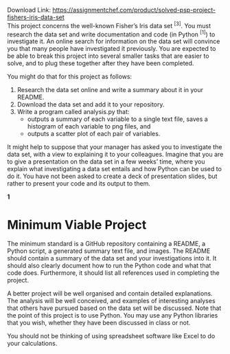 Download Link: https://assignmentchef.com/product/solved-psp-project-fishers-iris-data-set
<br>
This project concerns the well-known Fisher’s Iris data set <sup>[3]</sup>. You must research the data set and write documentation and code (in Python <sup>[1]</sup>) to investigate it. An online search for information on the data set will convince you that many people have investigated it previously. You are expected to be able to break this project into several smaller tasks that are easier to solve, and to plug these together after they have been completed.

You might do that for this project as follows:

<ol>

 <li>Research the data set online and write a summary about it in your README.</li>

 <li>Download the data set and add it to your repository.</li>

 <li>Write a program called analysis.py that:

  <ul>

   <li>outputs a summary of each variable to a single text file, saves a histogram of each variable to png files, and</li>

   <li>outputs a scatter plot of each pair of variables.</li>

  </ul></li>

</ol>

It might help to suppose that your manager has asked you to investigate the data set, with a view to explaining it to your colleagues. Imagine that you are to give a presentation on the data set in a few weeks’ time, where you explain what investigating a data set entails and how Python can be used to do it. You have not been asked to create a deck of presentation slides, but rather to present your code and its output to them.




<strong>1 </strong>

<h1>Minimum Viable Project <sub> </sub></h1>

The minimum standard is a GitHub repository containing a README, a Python script, a generated summary text file, and images. The README should contain a summary of the data set and your investigations into it. It should also clearly document how to run the Python code and what that code does. Furthermore, it should list all references used in completing the project.

A better project will be well organised and contain detailed explanations. The analysis will be well conceived, and examples of interesting analyses that others have pursued based on the data set will be discussed. Note that the point of this project is to use Python. You may use any Python libraries that you wish, whether they have been discussed in class or not.

You should not be thinking of using spreadsheet software like Excel to do your calculations.





